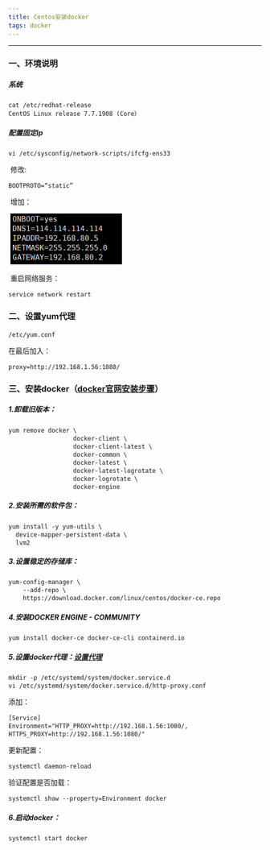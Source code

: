 ```yaml
---
title: Centos安装docker
tags: docker
---
```




---

### 一、环境说明

##### 系统

```shell
cat /etc/redhat-release
CentOS Linux release 7.7.1908 (Core）
```

##### 配置固定ip

```shell
vi /etc/sysconfig/network-scripts/ifcfg-ens33
```

​	修改:

```shell
BOOTPROTO=“static”
```

​	增加：

​	![image-20200213153447775](\assets\images\k8s\image-20200213153447775.png)

​	重启网络服务：

```shell
service network restart
```





### 二、设置yum代理

```shell
/etc/yum.conf
```

在最后加入：

```shell
proxy=http://192.168.1.56:1080/
```





### 三、安装docker（[docker官网安装步骤](https://docs.docker.com/install/linux/docker-ce/centos/)）

##### 1.卸载旧版本：

```shell
yum remove docker \
                  docker-client \
                  docker-client-latest \
                  docker-common \
                  docker-latest \
                  docker-latest-logrotate \
                  docker-logrotate \
                  docker-engine
```

##### 2.安装所需的软件包：

```shell
yum install -y yum-utils \
  device-mapper-persistent-data \
  lvm2
```

##### 3.设置稳定的存储库：

```shell
yum-config-manager \
    --add-repo \
    https://download.docker.com/linux/centos/docker-ce.repo
```

##### 4.安装DOCKER ENGINE - COMMUNITY

```shell
yum install docker-ce docker-ce-cli containerd.io
```

##### 5.设置docker代理：[设置代理](https://docs.docker.com/config/daemon/systemd/)

```shell
mkdir -p /etc/systemd/system/docker.service.d
vi /etc/systemd/system/docker.service.d/http-proxy.conf
```

添加：

```shell
[Service]
Environment="HTTP_PROXY=http://192.168.1.56:1080/, HTTPS_PROXY=http://192.168.1.56:1080/"
```

更新配置：

```shell
systemctl daemon-reload
```

验证配置是否加载：

```shell
systemctl show --property=Environment docker
```

##### 6.启动docker：

```shell
systemctl start docker
```
